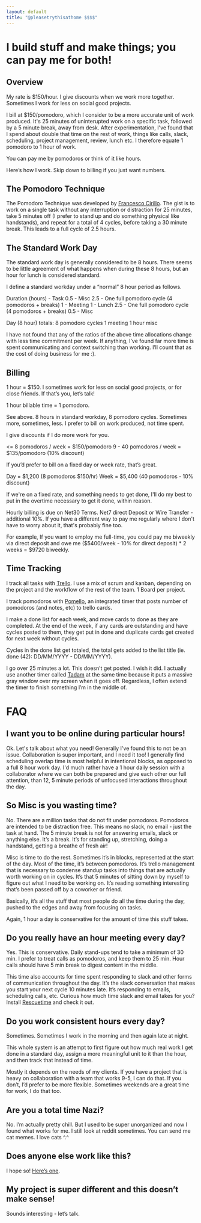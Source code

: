 ```yaml
---
layout: default
title: "@pleasetrythisathome $$$$"
---
```


# I build stuff and make things; you can pay me for both!

## Overview

My rate is $150/hour. I give discounts when we work more together. Sometimes I work for less on social good projects.

I bill at $150/pomodoro, which I consider to be a more accurate unit of work produced. It's 25 minutes of uninterupted work on a specific task, followed by a 5 minute break, away from desk. After experimentation, I've found that I spend about double that time on the rest of work, things like calls, slack, scheduling, project management, review, lunch etc. I therefore equate 1 pomodoro to 1 hour of work.

You can pay me by pomodoros or think of it like hours.

Here’s how I work. Skip down to billing if you just want numbers.

## The Pomodoro Technique

The Pomodoro Technique was developed by [Francesco Cirillo](https://caps.ucsd.edu/Downloads/tx_forms/koch/pomodoro_handouts/ThePomodoroTechnique_v1-3.pdf). The gist is to work on a single task without any interruption or distraction for 25 minutes, take 5 minutes off (I prefer to stand up and do something physical like handstands), and repeat for a total of 4 cycles, before taking a 30 minute break. This leads to a full cycle of 2.5 hours.

## The Standard Work Day

The standard work day is generally considered to be 8 hours. There seems to be little agreement of what happens when during these 8 hours, but an hour for lunch is considered standard.

I define a standard workday under a “normal” 8 hour period as follows.

Duration (hours) - Task
0.5 - Misc
2.5 - One full pomodoro cycle (4 pomodoros + breaks)
1   - Meeting
1   - Lunch
2.5 - One full pomodoro cycle (4 pomodoros + breaks)
0.5 - Misc

Day (8 hour) totals:
8 pomodoro cycles
1 meeting
1 hour misc

I have not found that any of the ratios of the above time allocations change with less time commitment per week. If anything, I’ve found far more time is spent communicating and context switching than working. I’ll count that as the cost of doing business for me :).

## Billing

1 hour = $150. I sometimes work for less on social good projects, or for close friends. If that’s you, let’s talk!

1 hour billable time = 1 pomodoro.

See above. 8 hours in standard workday, 8 pomodoro cycles. Sometimes more, sometimes, less. I prefer to bill on work produced, not time spent.

I give discounts if I do more work for you.

 <=  8 pomodoros / week = $150/pomodoro
9 - 40 pomodoros / week = $135/pomodoro (10% discount)

If you’d prefer to bill on a fixed day or week rate, that’s great. 

Day  = $1,200 (8  pomodoros $150/hr)
Week = $5,400 (40 pomodoros - 10% discount)

If we're on a fixed rate, and something needs to get done, I'll do my best to put in the overtime necessary to get it done, within reason. 

Hourly billing is due on Net30 Terms.
Net7 direct Deposit or Wire Transfer - additional 10%. If you have a different way to pay me regularly where I don't have to worry about it, that's probably fine too. 

For example, If you want to employ me full-time, you could pay me biweekly via direct deposit and owe me ($5400/week - 10% for direct deposit) * 2 weeks = $9720 biweekly.

## Time Tracking

I track all tasks with [Trello](https://trello.com/). I use a mix of scrum and kanban, depending on the project and the workflow of the rest of the team. 1 Board per project.

I track pomodoros with [Pomello](http://www.pomelloapp.com/), an integrated timer that posts number of pomodoros (and notes, etc) to trello cards.

I make a done list for each week, and move cards to done as they are completed. At the end of the week, if any cards are outstanding and have cycles posted to them, they get put in done and duplicate cards get created for next week without cycles.

Cycles in the done list get totaled, the total gets added to the list title (ie. done (42): DD/MM/YYYY - DD/MM/YYYY).

I go over 25 minutes a lot. This doesn’t get posted. I wish it did. I actually use another timer called [Tadam](http://tadamapp.com) at the same time because it puts a massive gray window over my screen when it goes off. Regardless, I often extend the timer to finish something I’m in the middle of.

# FAQ

## I want you to be online during particular hours!

Ok. Let's talk about what you need! Generally I've found this to not be an issue. Collaboration is super important, and I need it too! I generally find scheduling overlap time is most helpful in intentional blocks, as opposed to a full 8 hour work day. I'd much rather have a 1 hour daily session with a collaborator where we can both be prepared and give each other our full attention, than 12, 5 minute periods of unfocused interactions throughout the day.

## So Misc is you wasting time?

No. There are a million tasks that do not fit under pomodoros. Pomodoros are intended to be distraction free. This means no slack, no email - just the task at hand. The 5 minute break is not for answering emails, slack or anything else. It’s a break. It’s for standing up, stretching, doing a handstand, getting a breathe of fresh air!

Misc is time to do the rest. Sometimes it’s in blocks, represented at the start of the day. Most of the time, it’s between pomodoros. It’s trello management that is necessary to condense standup tasks into things that are actually worth working on in cycles. It’s that 5 minutes of sitting down by myself to figure out what I need to be working on. It’s reading something interesting that’s been passed off by a coworker or friend.

Basically, it’s all the stuff that most people do all the time during the day, pushed to the edges and away from focusing on tasks.

Again, 1 hour a day is conservative for the amount of time this stuff takes.

## Do you really have an hour meeting every day?

Yes. This is conservative. Daily stand-ups tend to take a minimum of 30 min. I prefer to treat calls as pomodoros, and keep them to 25 min. Hour calls should have 5 min break to digest content in the middle.

This time also accounts for time spent responding to slack and other forms of communication throughout the day. It’s the slack conversation that makes you start your next cycle 10 minutes late. It’s responding to emails, scheduling calls, etc. Curious how much time slack and email takes for you? Install [Rescuetime](https://www.rescuetime.com/) and check it out.

## Do you work consistent hours every day?

Sometimes. Sometimes I work in the morning and then again late at night.

This whole system is an attempt to first figure out how much real work I get done in a standard day, assign a more meaningful unit to it than the hour, and then track that instead of time.

Mostly it depends on the needs of my clients. If you have a project that is heavy on collaboration with a team that works 9-5, I can do that. If you don’t, I’d prefer to be more flexible. Sometimes weekends are a great time for work, I do that too.

## Are you a total time Nazi?

No. I’m actually pretty chill. But I used to be super unorganized and now I found what works for me. I still look at reddit sometimes. You can send me cat memes. I love cats ^.^

## Does anyone else work like this?

I hope so! [Here’s one](https://www.chriswinfield.com/40-pomodoro-workweek/).

## My project is super different and this doesn’t make sense!

Sounds interesting - let’s talk.
